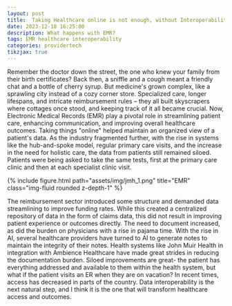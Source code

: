 ```yaml
---
layout: post
title:  Taking Healthcare online is not enough, without Interoperability
date: 2023-12-18 16:25:00
description: What happens with EMR?
tags: EMR healthcare interoperability
categories: providertech
tikzjax: true
---
```

Remember the doctor down the street, the one who knew your family from their birth certificates? Back then, a sniffle and a cough meant a friendly chat and a bottle of cherry syrup. But medicine's grown complex, like a sprawling city instead of a cozy corner store. Specialized care, longer lifespans, and intricate reimbursement rules – they all built skyscrapers where cottages once stood, and keeping track of it all became crucial. Now, Electronic Medical Records (EMR) play a pivotal role in streamlining patient care, enhancing communication, and improving overall healthcare outcomes. Taking things "online" helped maintain an organized view of a patient's data. As the industry fragmented further, with the rise in systems like the hub-and-spoke model, regular primary care visits, and the increase in the need for holistic care, the data from patients still remained siloed. Patients were being asked to take the same tests, first at the primary care clinic and then at each specialist clinic visit.

<div class="row">
    <div class="col-sm mt-3 mt-md-0">
        {% include figure.html path="assets/img/jmh_1.png" title="EMR" class="img-fluid rounded z-depth-1" %}
    </div>
</div>

The reimbursement sector introduced some structure and demanded data streamlining to improve funding rates. While this created a centralized repository of data in the form of claims data, this did not result in improving patient experience or outcomes directly. The need to document increased, as did the burden on physicians with a rise in pajama time. With the rise in AI, several healthcare providers have turned to AI to generate notes to maintain the integrity of their notes. Health systems like John Muir Health in integration with Ambience Healthcare have made great strides in reducing the documentation burden. Siloed improvements are great- the patient has everything addressed and available to them within the health system, but what if the patient visits an ER when they are on vacation? In recent times, access has decreased in parts of the country. Data interoperability is the next natural step, and I think it is the one that will transform healthcare access and outcomes.

